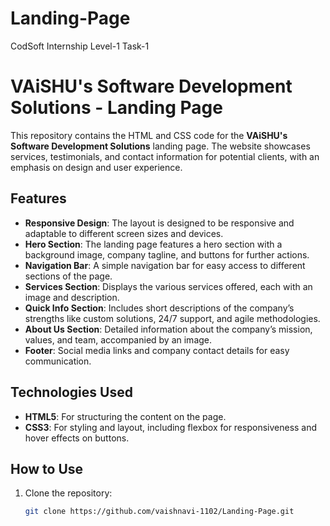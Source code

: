 # Landing-Page
CodSoft Internship Level-1 Task-1

# VAiSHU's Software Development Solutions - Landing Page

This repository contains the HTML and CSS code for the **VAiSHU's Software Development Solutions** landing page. The website showcases services, testimonials, and contact information for potential clients, with an emphasis on design and user experience.

## Features

- **Responsive Design**: The layout is designed to be responsive and adaptable to different screen sizes and devices.
- **Hero Section**: The landing page features a hero section with a background image, company tagline, and buttons for further actions.
- **Navigation Bar**: A simple navigation bar for easy access to different sections of the page.
- **Services Section**: Displays the various services offered, each with an image and description.
- **Quick Info Section**: Includes short descriptions of the company’s strengths like custom solutions, 24/7 support, and agile methodologies.
- **About Us Section**: Detailed information about the company’s mission, values, and team, accompanied by an image.
- **Footer**: Social media links and company contact details for easy communication.

## Technologies Used

- **HTML5**: For structuring the content on the page.
- **CSS3**: For styling and layout, including flexbox for responsiveness and hover effects on buttons.

## How to Use

1. Clone the repository:

   ```bash
   git clone https://github.com/vaishnavi-1102/Landing-Page.git
